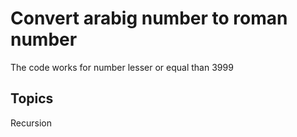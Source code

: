 # Convert arabig number to roman number
The code works for number lesser or equal than 3999
## Topics
Recursion
